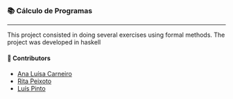 ### :books: Cálculo de Programas
***

This project consisted in doing several exercises using formal methods. The project was developed in haskell

#### :handshake: Contributors 
- [Ana Luísa Carneiro](https://github.com/Analucar)
- [Rita Peixoto](https://github.com/rita-peixoto)
- [Luís Pinto](https://github.com/L-Pinto)

